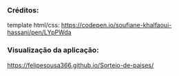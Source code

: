 ### Créditos:

template html/css: https://codepen.io/soufiane-khalfaoui-hassani/pen/LYpPWda

### Visualização da aplicação:

https://felipesousa366.github.io/Sorteio-de-paises/
